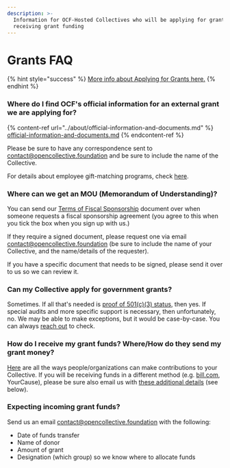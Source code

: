 ```yaml
---
description: >-
  Information for OCF-Hosted Collectives who will be applying for grants or
  receiving grant funding
---
```


# Grants FAQ

{% hint style="success" %}
[More info about Applying for Grants here.](../how-it-works/financial-contributions/grant-funding.md)
{% endhint %}

### Where do I find OCF's official information for an external grant we are applying for?

{% content-ref url="../about/official-information-and-documents.md" %}
[official-information-and-documents.md](../about/official-information-and-documents.md)
{% endcontent-ref %}

Please be sure to have any correspondence sent to [contact@opencollective.foundation](mailto:%20contact@opencollective.foundation) and be sure to include the name of the Collective.

For details about employee gift-matching programs, check [here](../how-it-works/financial-contributions/donation-matching.md).

### Where can we get an MOU (Memorandum of Understanding)?

You can send our [Terms of Fiscal Sponsorship](../getting-started/terms.md) document over when someone requests a fiscal sponsorship agreement (you agree to this when you tick the box when you sign up with us.)

If they require a signed document, please request one via email [contact@opencollective.foundation](mailto:%20contact@opencollective.foundation) (be sure to include the name of your Collective, and the name/details of the requester).

If you have a specific document that needs to be signed, please send it over to us so we can review it.

### **Can my Collective apply for government grants?**

Sometimes. If all that's needed is [proof of 501(c)(3) status](../about/official-information-and-documents.md#nonprofit-status), then yes. If special audits and more specific support is necessary, then unfortunately, no. We may be able to make exceptions, but it would be case-by-case. You can always [reach out](mailto:%20contact@opencollective.foundation) to check.

### **How do I receive my grant funds? Where/How do they send my grant money?**

[Here](https://docs.opencollective.foundation/how-it-works/financial-contributions) are all the ways people/organizations can make contributions to your Collective. If you will be receiving funds in a different method (e.g. [bill.com](http://bill.com/), YourCause), please be sure also email us with [these additional details](https://docs.opencollective.foundation/faq/grants-faq#expecting-incoming-grant-funds) (see below).

### Expecting incoming grant funds?

Send us an email contact@opencollective.foundation with the following:

* Date of funds transfer
* Name of donor
* Amount of grant
* Designation (which group) so we know where to allocate funds

